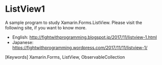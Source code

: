 # ListView1

A sample program to study Xamarin.Forms.ListView.
Please visit the following site, if you want to know more.

* English:  http://fightwithprogramming.blogspot.jp/2017/11/listview-1.html
* Japanese: https://fightwithprogramming.wordpress.com/2017/11/11/listview-1/

[Keywords]  Xamarin.Forms, ListView, ObservableCollection
